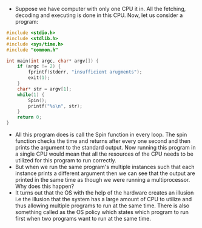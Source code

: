 - Suppose we have computer with only one CPU it in. All the fetching, decoding and executing is done in this CPU. Now, let us consider a program: 
```c
#include <stdio.h>
#include <stdlib.h>
#include <sys/time.h>
#include "common.h"

int main(int argc, char* argv[]) {
	if (argc != 2) {
		fprintf(stderr, "insufficient arugments");
		exit(1);
	}
	char* str = argv[1];
	while(1) {
		Spin();
		printf("%s\n", str);
	}
	return 0;
}
```
- All this program does is call the Spin function in every loop. The spin function checks the time and returns after every one second and then prints the argument to the standard output. Now running this program in a single CPU would mean that all the resources of the CPU needs to be utilized for this program to run correctly. 
- But when we run the same program's multiple instances such that each instance prints a different argument then we can see that the output are printed in the same time as though we were running a multiprocessor. Why does this happen?
- It turns out that the OS with the help of the hardware creates an illusion i.e the illusion that the system has a large amount of CPU to utilize and thus allowing multiple programs to run at the same time.
There is also something called as the OS policy which states which program to run first when two programs want to run at the same time.